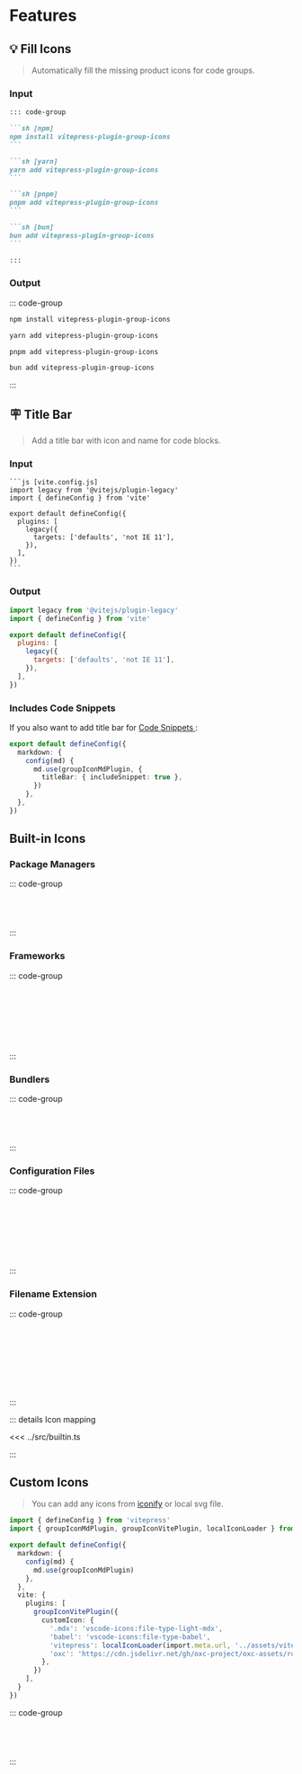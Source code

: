 # Features

## 💡 Fill Icons

> Automatically fill the missing product icons for code groups.

### Input

````md
::: code-group

```sh [npm]
npm install vitepress-plugin-group-icons
```

```sh [yarn]
yarn add vitepress-plugin-group-icons
```

```sh [pnpm]
pnpm add vitepress-plugin-group-icons
```

```sh [bun]
bun add vitepress-plugin-group-icons
```

:::
````

### Output

::: code-group

```sh [npm]
npm install vitepress-plugin-group-icons
```

```sh [yarn]
yarn add vitepress-plugin-group-icons
```

```sh [pnpm]
pnpm add vitepress-plugin-group-icons
```

```sh [bun]
bun add vitepress-plugin-group-icons
```

:::

## 🪧 Title Bar

> Add a title bar with icon and name for code blocks.

### Input

````
```js [vite.config.js]
import legacy from '@vitejs/plugin-legacy'
import { defineConfig } from 'vite'

export default defineConfig({
  plugins: [
    legacy({
      targets: ['defaults', 'not IE 11'],
    }),
  ],
})
```
````

### Output

```js [vite.config.js]
import legacy from '@vitejs/plugin-legacy'
import { defineConfig } from 'vite'

export default defineConfig({
  plugins: [
    legacy({
      targets: ['defaults', 'not IE 11'],
    }),
  ],
})
```

### Includes Code Snippets

If you also want to add title bar for [Code Snippets
](https://vitepress.dev/guide/markdown#import-code-snippets):

```ts {5} [.vitepress/config.ts]
export default defineConfig({
  markdown: {
    config(md) {
      md.use(groupIconMdPlugin, {
        titleBar: { includeSnippet: true },
      })
    },
  },
})
```

## Built-in Icons

### Package Managers

::: code-group

``` [npm]
```

``` [yarn]
```

``` [pnpm]
```

``` [bun]
```

:::

### Frameworks

::: code-group

``` [Vue]
```

``` [Svelte]
```

``` [Angular]
```

``` [React]
```

``` [Solid]
```

``` [Astro]
```

``` [Next]
```

``` [Nuxt]
```

:::

### Bundlers

::: code-group

``` [Rollup]
```

``` [Webpack]
```

``` [Vite]
```

``` [esbuild]
```

:::

### Configuration Files

::: code-group

``` [package.json]
```

``` [tsconfig.json]
```

``` [eslint.config.js]
```

``` [.gitignore]
```

``` [.env]
```

``` [.vscode/settings.json]
```

``` [tailwind.config.js]
```

``` [uno.config.ts]
```

:::

### Filename Extension

::: code-group

``` [foo.ts]
```

``` [foo.js]
```

``` [foo.md]
```

``` [foo.py]
```

``` [foo.yml]
```

``` [foo.html]
```

``` [foo.css]
```

``` [foo.scss]
```

``` [foo.ico]
```

:::

::: details Icon mapping

<<< ../src/builtin.ts

:::

## Custom Icons

> You can add any icons from [iconify](https://icon-sets.iconify.design/) or local svg file.

```ts {2,13-19} [.vitepress/config.ts]
import { defineConfig } from 'vitepress'
import { groupIconMdPlugin, groupIconVitePlugin, localIconLoader } from 'vitepress-plugin-group-icons'

export default defineConfig({
  markdown: {
    config(md) {
      md.use(groupIconMdPlugin)
    },
  },
  vite: {
    plugins: [
      groupIconVitePlugin({
        customIcon: {
          '.mdx': 'vscode-icons:file-type-light-mdx',
          'babel': 'vscode-icons:file-type-babel',
          'vitepress': localIconLoader(import.meta.url, '../assets/vitepress.svg'),
          'oxc': 'https://cdn.jsdelivr.net/gh/oxc-project/oxc-assets/round.svg',
        },
      })
    ],
  }
})
```

::: code-group

``` [foo.mdx]
```

``` [Babel]
```

``` [Vitepress]
```

``` [oxc]
```

:::
